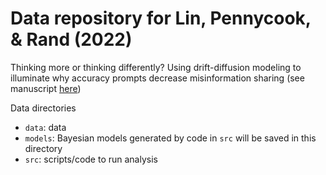 # Data repository for Lin, Pennycook, & Rand (2022)

Thinking more or thinking differently? Using drift-diffusion modeling to illuminate why accuracy prompts decrease misinformation sharing (see manuscript [here](https://psyarxiv.com/kf8md/))

Data directories
- `data`: data
- `models`: Bayesian models generated by code in `src` will be saved in this directory
- `src`: scripts/code to run analysis